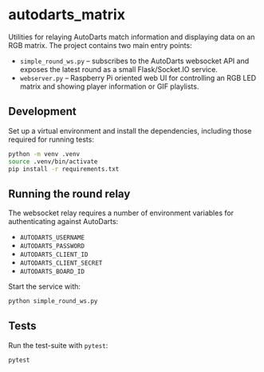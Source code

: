 # autodarts_matrix

Utilities for relaying AutoDarts match information and displaying data on an
RGB matrix.  The project contains two main entry points:

* `simple_round_ws.py` &ndash; subscribes to the AutoDarts websocket API and
  exposes the latest round as a small Flask/Socket.IO service.
* `webserver.py` &ndash; Raspberry&nbsp;Pi oriented web UI for controlling an RGB LED
  matrix and showing player information or GIF playlists.

## Development

Set up a virtual environment and install the dependencies, including those required for running tests:

```bash
python -m venv .venv
source .venv/bin/activate
pip install -r requirements.txt
```

## Running the round relay

The websocket relay requires a number of environment variables for authenticating
against AutoDarts:

- `AUTODARTS_USERNAME`
- `AUTODARTS_PASSWORD`
- `AUTODARTS_CLIENT_ID`
- `AUTODARTS_CLIENT_SECRET`
- `AUTODARTS_BOARD_ID`

Start the service with:

```bash
python simple_round_ws.py
```

## Tests

Run the test-suite with `pytest`:

```bash
pytest
```
